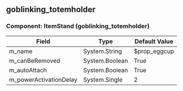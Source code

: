 ## goblinking_totemholder

### Component: ItemStand (goblinking_totemholder)

|Field|Type|Default Value|
|---|---|---|
|m_name|System.String|$prop_eggcup|
|m_canBeRemoved|System.Boolean|True|
|m_autoAttach|System.Boolean|True|
|m_powerActivationDelay|System.Single|2|


